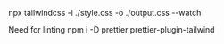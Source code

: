 npx tailwindcss -i ./style.css -o ./output.css --watch

Need for linting
npm i -D prettier prettier-plugin-tailwind